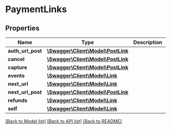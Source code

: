 # PaymentLinks

## Properties
Name | Type | Description | Notes
------------ | ------------- | ------------- | -------------
**auth_url_post** | [**\Swagger\Client\Model\PostLink**](PostLink.md) |  | [optional] 
**cancel** | [**\Swagger\Client\Model\PostLink**](PostLink.md) |  | [optional] 
**capture** | [**\Swagger\Client\Model\PostLink**](PostLink.md) |  | [optional] 
**events** | [**\Swagger\Client\Model\Link**](Link.md) |  | [optional] 
**next_url** | [**\Swagger\Client\Model\Link**](Link.md) |  | [optional] 
**next_url_post** | [**\Swagger\Client\Model\PostLink**](PostLink.md) |  | [optional] 
**refunds** | [**\Swagger\Client\Model\Link**](Link.md) |  | [optional] 
**self** | [**\Swagger\Client\Model\Link**](Link.md) |  | [optional] 

[[Back to Model list]](../../README.md#documentation-for-models) [[Back to API list]](../../README.md#documentation-for-api-endpoints) [[Back to README]](../../README.md)

